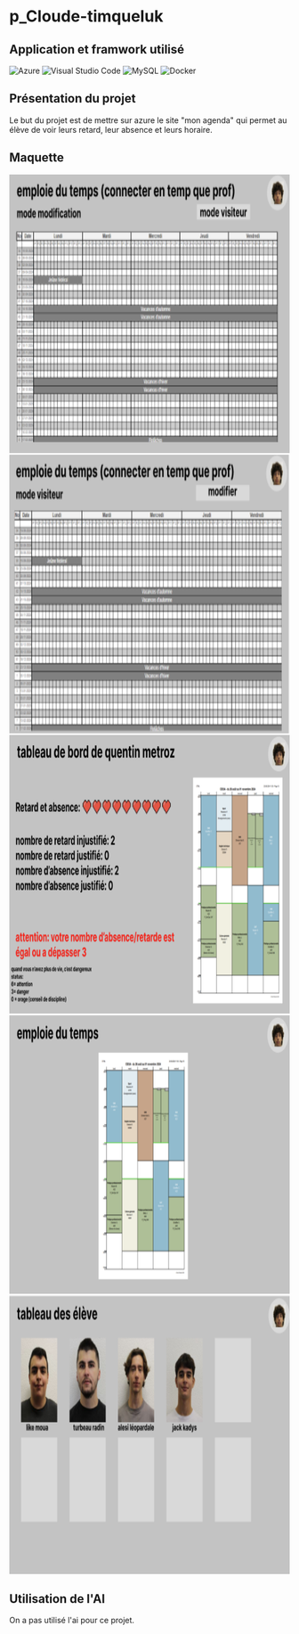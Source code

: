 # p_Cloude-timqueluk

## Application et framwork utilisé

![Azure](https://img.shields.io/badge/azure-%230072C6.svg?style=for-the-badge&logo=microsoftazure&logoColor=white)
![Visual Studio Code](https://img.shields.io/badge/Visual%20Studio%20Code-0078d7.svg?style=for-the-badge&logo=visual-studio-code&logoColor=white)
![MySQL](https://img.shields.io/badge/mysql-4479A1.svg?style=for-the-badge&logo=mysql&logoColor=white)
![Docker](https://img.shields.io/badge/docker-%230db7ed.svg?style=for-the-badge&logo=docker&logoColor=white)


## Présentation du projet

Le but du projet est de mettre sur azure le site "mon agenda" qui permet au élève de voir leurs retard, leur absence et leurs horaire.

## Maquette

<img src="https://github.com/Timcodingeur/p_Clud-timqueluk/blob/main/maquette/absence.png" alt="absence" height="500">
<img src="https://github.com/Timcodingeur/p_Clud-timqueluk/blob/main/maquette/absence_profVue.png" alt="absence" height="500">
<img src="https://github.com/Timcodingeur/p_Clud-timqueluk/blob/main/maquette/dashboard.png" alt="absence" height="500">
<img src="https://github.com/Timcodingeur/p_Clud-timqueluk/blob/main/maquette/horaire.png" alt="absence" height="500">
<img src="https://github.com/Timcodingeur/p_Clud-timqueluk/blob/main/maquette/tableauDesEleve.png" alt="absence" height="500">

## Utilisation de l'AI

On a pas utilisé l'ai pour ce projet.
